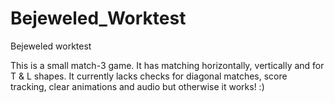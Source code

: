 # Bejeweled_Worktest

Bejeweled worktest

This is a small match-3 game. It has matching horizontally, vertically and for T & L shapes. It currently lacks checks for diagonal matches, score tracking, clear animations and audio but otherwise it works! :) 
